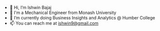 - 👋 Hi, I’m Ishwin Bajaj
- 👀 I'm a Mechanical Engineer from Monash University
- 🌱 I’m currently doing Business Insights and Analytics @ Humber College
- 📫 You can reach me at ishwin9@gmail.com

